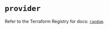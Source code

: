 # `provider`

Refer to the Terraform Registry for docs: [`random`](https://registry.terraform.io/providers/hashicorp/random/3.6.1/docs).
